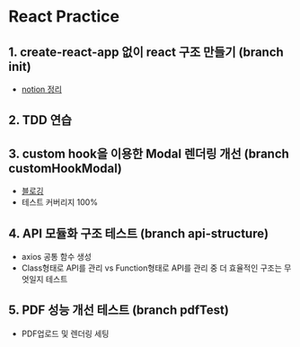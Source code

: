 # React Practice

## 1. create-react-app 없이 react 구조 만들기 (branch init)
* [notion 정리](https://puzzle-musician-212.notion.site/CRA-Webpack-c010791cba144857afe5dfc55f3395d8)

## 2. TDD 연습

## 3. custom hook을 이용한 Modal 렌더링 개선 (branch customHookModal)
* [블로깅](https://always-develop.tistory.com/103)
* 테스트 커버리지 100%

## 4. API 모듈화 구조 테스트 (branch api-structure)
* axios 공통 함수 생성
* Class형태로 API를 관리 vs Function형태로 API를 관리 중 더 효율적인 구조는 무엇일지 테스트
 
## 5. PDF 성능 개선 테스트 (branch pdfTest)
* PDF업로드 및 렌더링 세팅
